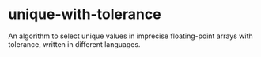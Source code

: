 # unique-with-tolerance
An algorithm to select unique values in imprecise floating-point arrays with tolerance, written in different languages.
